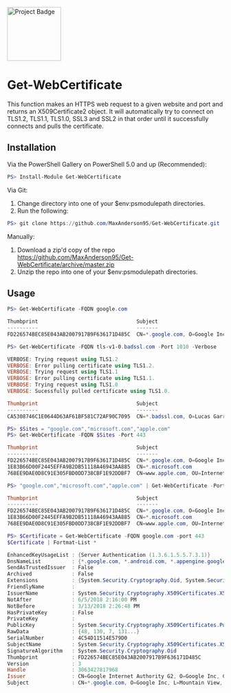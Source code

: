 <a href="https://ci.appveyor.com/project/MaxAnderson95/get-webcertificate">
<img src="https://ci.appveyor.com/api/projects/status/github/MaxAnderson95/Get-WebCertificate?branch=master&svg=true" alt="Project Badge" width="125">
</a>

# Get-WebCertificate
This function makes an HTTPS web request to a given website and port and returns an X509Certificate2 object. It will automatically try to connect on TLS1.2, TLS1.1, TLS1.0, SSL3 and SSL2 in that order until it successfully connects and pulls the certificate.

## Installation
Via the PowerShell Gallery on PowerShell 5.0 and up (Recommended):
```Powershell
PS> Install-Module Get-WebCertificate
```

Via Git:
1. Change directory into one of your $env:psmodulepath directories.
2. Run the following:
```Powershell
PS> git clone https://github.com/MaxAnderson95/Get-WebCertificate.git
```

Manually:
1. Download a zip'd copy of the repo https://github.com/MaxAnderson95/Get-WebCertificate/archive/master.zip
2. Unzip the repo into one of your $env:psmodulepath directories.

## Usage
```Powershell
PS> Get-WebCertificate -FQDN google.com

Thumbprint                                Subject
----------                                -------
FD226574BEC85E043AB2007917B9F636171D485C  CN=*.google.com, O=Google Inc, L=Mountain View, S=California, C=US
```
```Powershell
PS> Get-WebCertificate -FQDN tls-v1-0.badssl.com -Port 1010 -Verbose

VERBOSE: Trying request using TLS1.2
VERBOSE: Error pulling certificate using TLS1.2.
VERBOSE: Trying request using TLS1.1
VERBOSE: Error pulling certificate using TLS1.1.
VERBOSE: Trying request using TLS1.0
VERBOSE: Sucessfully pulled certificate using TLS1.0.

Thumbprint                                Subject
----------                                -------
CA5308746C1E0644D63AF61BF581C72AF90C7095  CN=*.badssl.com, O=Lucas Garron, L=Walnut Creek, S=California, C=US
```
```Powershell
PS> $Sites = "google.com","microsoft.com","apple.com"
PS> Get-WebCertificate -FQDN $Sites -Port 443

Thumbprint                                Subject
----------                                -------
FD226574BEC85E043AB2007917B9F636171D485C  CN=*.google.com, O=Google Inc, L=Mountain View, S=California, C=US
1E83B66D00F2445EFFA9B2DB51118A46943AA885  CN=*.microsoft.com
768EE9DAE0D8C91E305FBD0DD738CBF1E92DDBF7  CN=www.apple.com, OU=Internet Services, O=Apple Inc., STREET=1 Infinite Loop, L=Cupertino, S=Ca...
```
```Powershell
PS> "google.com","microsoft.com","apple.com" | Get-WebCertificate -Port 443

Thumbprint                                Subject
----------                                -------
FD226574BEC85E043AB2007917B9F636171D485C  CN=*.google.com, O=Google Inc, L=Mountain View, S=California, C=US
1E83B66D00F2445EFFA9B2DB51118A46943AA885  CN=*.microsoft.com
768EE9DAE0D8C91E305FBD0DD738CBF1E92DDBF7  CN=www.apple.com, OU=Internet Services, O=Apple Inc., STREET=1 Infinite Loop, L=Cupertino, S=Ca...
```
```Powershell
PS> $Certificate = Get-WebCertificate -FQDN google.com -port 443
$Certificate | Fortmat-List *

EnhancedKeyUsageList : {Server Authentication (1.3.6.1.5.5.7.3.1)}
DnsNameList          : {*.google.com, *.android.com, *.appengine.google.com, *.cloud.google.com...}
SendAsTrustedIssuer  : False
Archived             : False
Extensions           : {System.Security.Cryptography.Oid, System.Security.Cryptography.Oid, System.Security.Cryptography.Oid, System.Security.Cryptography.Oid...}
FriendlyName         :
IssuerName           : System.Security.Cryptography.X509Certificates.X500DistinguishedName
NotAfter             : 6/5/2018 2:16:00 PM
NotBefore            : 3/13/2018 2:26:48 PM
HasPrivateKey        : False
PrivateKey           :
PublicKey            : System.Security.Cryptography.X509Certificates.PublicKey
RawData              : {48, 130, 7, 131...}
SerialNumber         : 4C54D11514E579D0
SubjectName          : System.Security.Cryptography.X509Certificates.X500DistinguishedName
SignatureAlgorithm   : System.Security.Cryptography.Oid
Thumbprint           : FD226574BEC85E043AB2007917B9F636171D485C
Version              : 3
Handle               : 3063427817968
Issuer               : CN=Google Internet Authority G2, O=Google Inc, C=US
Subject              : CN=*.google.com, O=Google Inc, L=Mountain View, S=California, C=US
```
